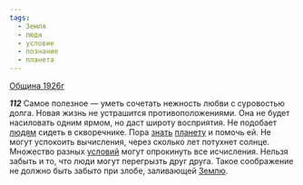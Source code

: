 ```yaml
---
tags:
  - Земля
  - люди
  - условие
  - познание
  - планета
---
```


[Община 1926г](/agni/1926)

___112___
Самое полезное — уметь сочетать нежность любви с суровостью долга. Новая жизнь не устрашится противоположениями. Она не будет насиловать одним ярмом, но даст широту восприятия. Не подобает [людям](/tag/#люди) сидеть в скворечнике. Пора [знать](/tag/#познание) [планету](/tag/#планета) и помочь ей. Не могут успокоить вычисления, через сколько лет потухнет солнце. Множество разных [условий](/tag/#условие) могут опрокинуть все исчисления. Нельзя забыть и то, что люди могут перегрызть друг друга. Такое соображение не должно быть забыто при злобе, заливающей [Землю](/tag/#Земля).   

